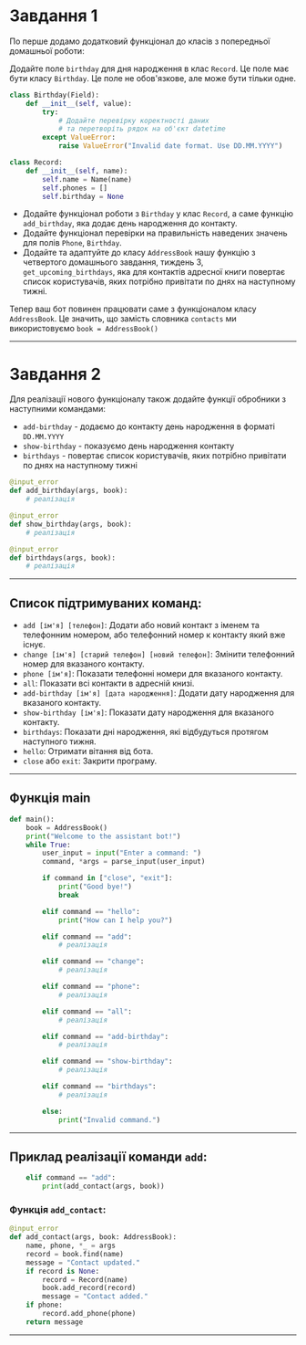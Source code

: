 # Завдання 1

По перше додамо додатковий функціонал до класів з попередньої домашньої роботи:

Додайте поле `birthday` для дня народження в клас `Record`. Це поле має бути класу `Birthday`. Це поле не обов'язкове, але може бути тільки одне.

```python
class Birthday(Field):
    def __init__(self, value):
        try:
            # Додайте перевірку коректності даних
            # та перетворіть рядок на об'єкт datetime
        except ValueError:
            raise ValueError("Invalid date format. Use DD.MM.YYYY")

class Record:
    def __init__(self, name):
        self.name = Name(name)
        self.phones = []
        self.birthday = None
```

- Додайте функціонал роботи з `Birthday` у клас `Record`, а саме функцію `add_birthday`, яка додає день народження до контакту.
- Додайте функціонал перевірки на правильність наведених значень для полів `Phone`, `Birthday`.
- Додайте та адаптуйте до класу `AddressBook` нашу функцію з четвертого домашнього завдання, тиждень 3, `get_upcoming_birthdays`, яка для контактів адресної книги повертає список користувачів, яких потрібно привітати по днях на наступному тижні.

Тепер ваш бот повинен працювати саме з функціоналом класу `AddressBook`. Це значить, що замість словника `contacts` ми використовуємо `book = AddressBook()`

---

# Завдання 2

Для реалізації нового функціоналу також додайте функції обробники з наступними командами:

- `add-birthday` - додаємо до контакту день народження в форматі `DD.MM.YYYY`
- `show-birthday` - показуємо день народження контакту
- `birthdays` - повертає список користувачів, яких потрібно привітати по днях на наступному тижні

```python
@input_error
def add_birthday(args, book):
    # реалізація

@input_error
def show_birthday(args, book):
    # реалізація

@input_error
def birthdays(args, book):
    # реалізація
```

---

## Список підтримуваних команд:

- `add [ім'я] [телефон]`: Додати або новий контакт з іменем та телефонним номером, або телефонний номер к контакту який вже існує.
- `change [ім'я] [старий телефон] [новий телефон]`: Змінити телефонний номер для вказаного контакту.
- `phone [ім'я]`: Показати телефонні номери для вказаного контакту.
- `all`: Показати всі контакти в адресній книзі.
- `add-birthday [ім'я] [дата народження]`: Додати дату народження для вказаного контакту.
- `show-birthday [ім'я]`: Показати дату народження для вказаного контакту.
- `birthdays`: Показати дні народження, які відбудуться протягом наступного тижня.
- `hello`: Отримати вітання від бота.
- `close` або `exit`: Закрити програму.

---

## Функція main

```python
def main():
    book = AddressBook()
    print("Welcome to the assistant bot!")
    while True:
        user_input = input("Enter a command: ")
        command, *args = parse_input(user_input)

        if command in ["close", "exit"]:
            print("Good bye!")
            break

        elif command == "hello":
            print("How can I help you?")

        elif command == "add":
            # реалізація

        elif command == "change":
            # реалізація

        elif command == "phone":
            # реалізація

        elif command == "all":
            # реалізація

        elif command == "add-birthday":
            # реалізація

        elif command == "show-birthday":
            # реалізація

        elif command == "birthdays":
            # реалізація

        else:
            print("Invalid command.")
```

---

## Приклад реалізації команди `add`:

```python
    elif command == "add":
        print(add_contact(args, book))
```

### Функція `add_contact`:

```python
@input_error
def add_contact(args, book: AddressBook):
    name, phone, *_ = args
    record = book.find(name)
    message = "Contact updated."
    if record is None:
        record = Record(name)
        book.add_record(record)
        message = "Contact added."
    if phone:
        record.add_phone(phone)
    return message
```

---
